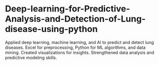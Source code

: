 # Deep-learning-for-Predictive-Analysis-and-Detection-of-Lung-disease-using-python
Applied deep learning, machine learning, and AI to predict and detect lung diseases. Excel for preprocessing, Python for ML algorithms, and data mining. Created visualizations for insights. Strengthened data analysis and predictive modeling skills.
